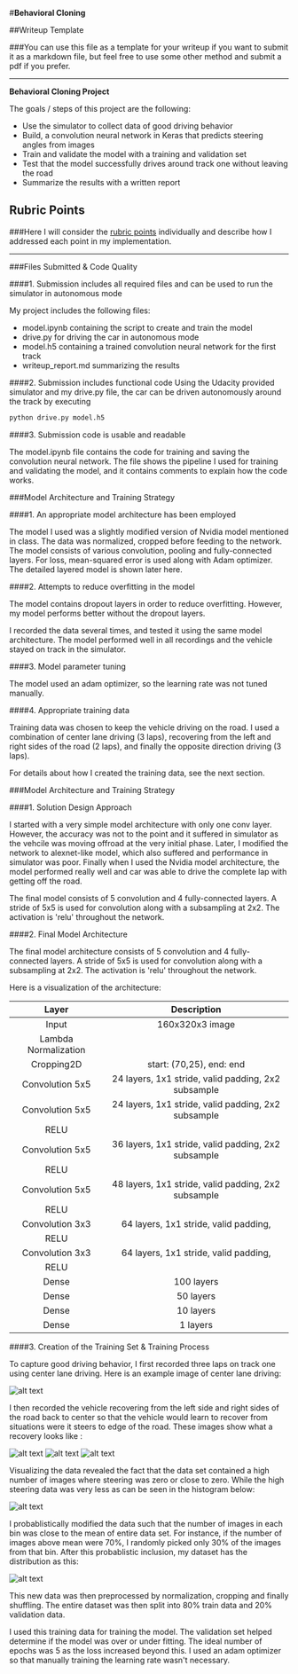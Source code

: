 #**Behavioral Cloning** 

##Writeup Template

###You can use this file as a template for your writeup if you want to submit it as a markdown file, but feel free to use some other method and submit a pdf if you prefer.

---

**Behavioral Cloning Project**

The goals / steps of this project are the following:
* Use the simulator to collect data of good driving behavior
* Build, a convolution neural network in Keras that predicts steering angles from images
* Train and validate the model with a training and validation set
* Test that the model successfully drives around track one without leaving the road
* Summarize the results with a written report


[//]: # (Image References)

[image2]: ./examples/centerlane.jpg "Center Lane"
[image3]: ./examples/recover1.jpg "Recovery Image"
[image4]: ./examples/recover2.jpg "Recovery Image"
[image5]: ./examples/recover3.jpg "Recovery Image"
[old_hist]: ./examples/old_hist.png "Old Histogram"
[new_hist]: ./examples/new_hist.png "New Histogram"

## Rubric Points
###Here I will consider the [rubric points](https://review.udacity.com/#!/rubrics/432/view) individually and describe how I addressed each point in my implementation.  

---
###Files Submitted & Code Quality

####1. Submission includes all required files and can be used to run the simulator in autonomous mode

My project includes the following files:
* model.ipynb containing the script to create and train the model
* drive.py for driving the car in autonomous mode
* model.h5 containing a trained convolution neural network for the first track
* writeup_report.md summarizing the results

####2. Submission includes functional code
Using the Udacity provided simulator and my drive.py file, the car can be driven autonomously around the track by executing 
```sh
python drive.py model.h5
```

####3. Submission code is usable and readable

The model.ipynb file contains the code for training and saving the convolution neural network. The file shows the pipeline I used for training and validating the model, and it contains comments to explain how the code works.

###Model Architecture and Training Strategy

####1. An appropriate model architecture has been employed

The model I used was a slightly modified version of Nvidia model mentioned in class. The data was normalized, cropped before feeding to the network. The model consists of various convolution, pooling and fully-connected layers. For loss, mean-squared error is used along with Adam optimizer. The detailed layered model is shown later here.

####2. Attempts to reduce overfitting in the model

The model contains dropout layers in order to reduce overfitting. However, my model performs better without the dropout layers.

I recorded the data several times, and tested it using the same model architecture. The model performed well in all recordings and the vehicle stayed on track in the simulator.

####3. Model parameter tuning

The model used an adam optimizer, so the learning rate was not tuned manually.

####4. Appropriate training data

Training data was chosen to keep the vehicle driving on the road. I used a combination of center lane driving (3 laps), recovering from the left and right sides of the road (2 laps), and finally the opposite direction driving (3 laps).

For details about how I created the training data, see the next section. 

###Model Architecture and Training Strategy

####1. Solution Design Approach

I started with a very simple model architecture with only one conv layer. However, the accuracy was not to the point and it suffered in simulator as the vehcile was moving offroad at the very initial phase. Later, I modified the network to alexnet-like model, which also suffered and performance in simulator was poor. Finally when I used the Nvidia model architecture, the model performed really well and car was able to drive the complete lap with getting off the road. 

The final model consists of 5 convolution and 4 fully-connected layers. A stride of 5x5 is used for convolution along with a subsampling at 2x2. The activation is 'relu' throughout the network.

####2. Final Model Architecture

The final model architecture consists of 5 convolution and 4 fully-connected layers. A stride of 5x5 is used for convolution along with a subsampling at 2x2. The activation is 'relu' throughout the network.

Here is a visualization of the architecture: 

| Layer         		|     Description	        					| 
|:---------------------:|:---------------------------------------------:| 
| Input         		| 160x320x3 image   							| 
| Lambda Normalization     	| |
| Cropping2D     	| start: (70,25), end: end	|
| Convolution 5x5     	| 24 layers, 1x1 stride, valid padding, 2x2 subsample 	|
| Convolution 5x5     	| 24 layers, 1x1 stride, valid padding, 2x2 subsample 	|
| RELU					|												|
| Convolution 5x5     	| 36 layers, 1x1 stride, valid padding, 2x2 subsample 	|
| RELU					|		
| Convolution 5x5     	| 48 layers, 1x1 stride, valid padding, 2x2 subsample 	|
| RELU					|		
| Convolution 3x3     	| 64 layers, 1x1 stride, valid padding, 	|
| RELU					|		
| Convolution 3x3     	| 64 layers, 1x1 stride, valid padding, 	|
| RELU					|			
| Dense		| 100 layers        								|
| Dense		| 50 layers        									|
| Dense		| 10 layers        									|
| Dense		| 1 layers        									 |
 

####3. Creation of the Training Set & Training Process

To capture good driving behavior, I first recorded three laps on track one using center lane driving. Here is an example image of center lane driving:

![alt text][image2]

I then recorded the vehicle recovering from the left side and right sides of the road back to center so that the vehicle would learn to recover from situations were it steers to edge of the road. These images show what a recovery looks like :

![alt text][image3]
![alt text][image4]
![alt text][image5]

Visualizing the data revealed the fact that the data set contained a high number of images where steering was zero or close to zero. While the high steering data was very less as can be seen in the histogram below:

![alt text][old_hist]

I probablistically modified the data such that the number of images in each bin was close to the mean of entire data set. For instance, if the number of images above mean were 70%, I randomly picked only 30% of the images from that bin. After this probablistic inclusion, my dataset has the distribution as this: 

![alt text][new_hist]

This new data was then preprocessed by normalization, cropping and finally shuffling. The entire dataset was then split into 80% train data and 20% validation data. 

I used this training data for training the model. The validation set helped determine if the model was over or under fitting. The ideal number of epochs was 5 as the loss increased beyond this. I used an adam optimizer so that manually training the learning rate wasn't necessary.

